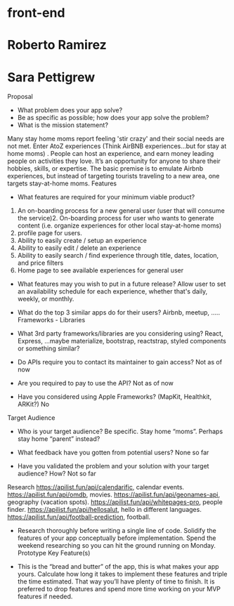 # front-end
# Roberto Ramirez
# Sara Pettigrew

Proposal

- What problem does your app solve?
- Be as specific as possible; how does your app solve the problem?
- What is the mission statement?

Many stay home moms report feeling 'stir crazy' and their social needs are not met. Enter AtoZ experiences (Think AirBNB experiences...but for stay at home moms) . People can host an experience, and earn money leading people on activities they love. It’s an opportunity for anyone to share their hobbies, skills, or expertise. The basic premise is to emulate Airbnb experiences, but instead of targeting tourists traveling to a new area, one targets stay-at-home moms.
Features

- What features are required for your minimum viable product?
 
1. An on-boarding process for a new general user (user that will consume the service)2. On-boarding process for user who wants to generate content (i.e. organize experiences for other local stay-at-home moms)
3. profile page for users.
4. Ability to easily create / setup an experience
5. Ability to easily edit / delete an experience
6. Ability to easily search / find experience through title, dates, location, and price filters
7. Home page to see available experiences for general user

- What features may you wish to put in a future release?
Allow user to set an availability schedule for each experience, whether that's daily, weekly, or monthly.

- What do the top 3 similar apps do for their users?
Airbnb, meetup, …..
Frameworks - Libraries

- What 3rd party frameworks/libraries are you considering using?
React, Express, ...maybe materialize, bootstrap, reactstrap, styled components or something similar?


- Do APIs require you to contact its maintainer to gain access?
Not as of now

- Are you required to pay to use the API?
Not as of now


- Have you considered using Apple Frameworks? (MapKit, Healthkit, ARKit?)
No

Target Audience

- Who is your target audience? Be specific.
Stay home “moms”. Perhaps stay home “parent” instead?

- What feedback have you gotten from potential users?
	None so far

- Have you validated the problem and your solution with your target audience? How?
	Not so far



Research
    https://apilist.fun/api/calendarific, calendar events.
https://apilist.fun/api/omdb, movies.
https://apilist.fun/api/geonames-api, geography (vacation spots).
https://apilist.fun/api/whitepages-pro, people finder.
https://apilist.fun/api/hellosalut, hello in different languages.
https://apilist.fun/api/football-prediction, football.


- Research thoroughly before writing a single line of code. Solidify the features of your app conceptually before implementation. Spend the weekend researching so you can hit the ground running on Monday.
Prototype Key Feature(s)

- This is the “bread and butter” of the app, this is what makes your app yours. Calculate how long it takes to implement these features and triple the time estimated. That way you’ll have plenty of time to finish. It is preferred to drop features and spend more time working on your MVP features if needed.


